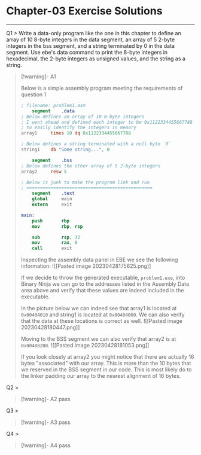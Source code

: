 # Chapter-03 Exercise Solutions
---
Q1 > Write a data-only program like the one in this chapter to define an array of 10 8-byte integers in the data segment, an array of 5 2-byte integers in the bss segment, and a string terminated by 0 in the data segment. Use ebe's data command to print the 8-byte integers in hexadecimal, the 2-byte integers as unsigned values, and the string as a string.

> [!warning]- A1
> 
> Below is a simple assembly program meeting the requirements of question 1
> 
> ```nasm
> ; filename: problem1.asm
>     segment    .data
> ; Below defines an array of 10 8-byte integers
> ; I went ahead and defined each integer to be 0x1122334455667788
> ; to easily identify the integers in memory
> array1     times 10 dq 0x1122334455667788
> 
> ; Below defines a string terminated with a null byte `0`
> string1    db "Some string...", 0
> 
>     segment    .bss
> ; Below defines the other array of 5 2-byte integers
> array2     resw 5
> 
> ; Below is junk to make the program link and run
> ; ===============================================
>     segment    .text
>     global     main
>     extern     exit
> 
> main:
>     push       rbp
>     mov        rbp, rsp
> 
>     sub        rsp, 32
>     mov        rax, 0
>     call       exit
> ```
> 
> Inspecting the assembly data panel in EBE we see the following information:
> ![[Pasted image 20230428175625.png]]
> 
> If we decide to throw the generated executable, `problem1.exe`, into Binary Ninja we can go to the addresses listed in the Assembly Data area above and verify that these values are indeed included in the executable.
> 
> In the picture below we can indeed see that array1 is located at `0x00404010` and string1 is located at `0x00404060`. We can also verify that the data at these locations is correct as well.
> ![[Pasted image 20230428180447.png]]
> 
> Moving to the BSS segment we can also verify that array2 is at `0x00408280`.
> ![[Pasted image 20230428181053.png]]
> 
> If you look closely at array2 you might notice that there are actually 16 bytes "associated" with our array. This is more than the 10 bytes that we reserved in the BSS segment in our code. This is most likely do to the linker padding our array to the nearest alignment of 16 bytes.
> 

Q2 > 

> [!warning]- A2
> pass

Q3 > 

> [!warning]- A3
> pass

Q4 > 

> [!warning]- A4
> pass
